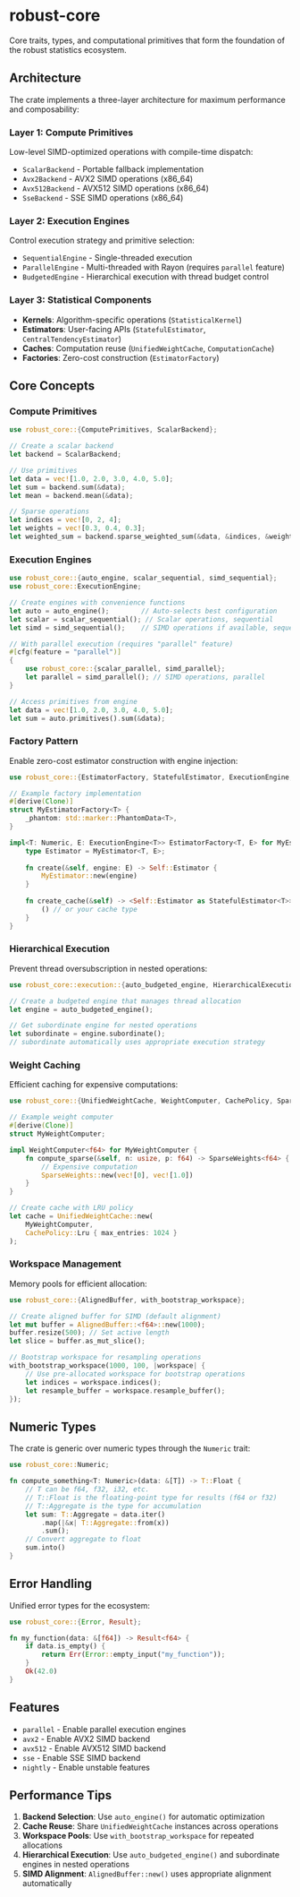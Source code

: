 # robust-core

Core traits, types, and computational primitives that form the foundation of the robust statistics ecosystem.

## Architecture

The crate implements a three-layer architecture for maximum performance and composability:

### Layer 1: Compute Primitives
Low-level SIMD-optimized operations with compile-time dispatch:
- `ScalarBackend` - Portable fallback implementation
- `Avx2Backend` - AVX2 SIMD operations (x86_64)
- `Avx512Backend` - AVX512 SIMD operations (x86_64)
- `SseBackend` - SSE SIMD operations (x86_64)

### Layer 2: Execution Engines
Control execution strategy and primitive selection:
- `SequentialEngine` - Single-threaded execution
- `ParallelEngine` - Multi-threaded with Rayon (requires `parallel` feature)
- `BudgetedEngine` - Hierarchical execution with thread budget control

### Layer 3: Statistical Components
- **Kernels**: Algorithm-specific operations (`StatisticalKernel`)
- **Estimators**: User-facing APIs (`StatefulEstimator`, `CentralTendencyEstimator`)
- **Caches**: Computation reuse (`UnifiedWeightCache`, `ComputationCache`)
- **Factories**: Zero-cost construction (`EstimatorFactory`)

## Core Concepts

### Compute Primitives

```rust
use robust_core::{ComputePrimitives, ScalarBackend};

// Create a scalar backend
let backend = ScalarBackend;

// Use primitives
let data = vec![1.0, 2.0, 3.0, 4.0, 5.0];
let sum = backend.sum(&data);
let mean = backend.mean(&data);

// Sparse operations
let indices = vec![0, 2, 4];
let weights = vec![0.3, 0.4, 0.3];
let weighted_sum = backend.sparse_weighted_sum(&data, &indices, &weights);
```

### Execution Engines

```rust
use robust_core::{auto_engine, scalar_sequential, simd_sequential};
use robust_core::ExecutionEngine;

// Create engines with convenience functions
let auto = auto_engine();        // Auto-selects best configuration
let scalar = scalar_sequential(); // Scalar operations, sequential
let simd = simd_sequential();    // SIMD operations if available, sequential

// With parallel execution (requires "parallel" feature)
#[cfg(feature = "parallel")]
{
    use robust_core::{scalar_parallel, simd_parallel};
    let parallel = simd_parallel(); // SIMD operations, parallel
}

// Access primitives from engine
let data = vec![1.0, 2.0, 3.0, 4.0, 5.0];
let sum = auto.primitives().sum(&data);
```

### Factory Pattern

Enable zero-cost estimator construction with engine injection:

```rust
use robust_core::{EstimatorFactory, StatefulEstimator, ExecutionEngine, Numeric};

// Example factory implementation
#[derive(Clone)]
struct MyEstimatorFactory<T> {
    _phantom: std::marker::PhantomData<T>,
}

impl<T: Numeric, E: ExecutionEngine<T>> EstimatorFactory<T, E> for MyEstimatorFactory<T> {
    type Estimator = MyEstimator<T, E>;
    
    fn create(&self, engine: E) -> Self::Estimator {
        MyEstimator::new(engine)
    }
    
    fn create_cache(&self) -> <Self::Estimator as StatefulEstimator<T>>::State {
        () // or your cache type
    }
}
```

### Hierarchical Execution

Prevent thread oversubscription in nested operations:

```rust
use robust_core::execution::{auto_budgeted_engine, HierarchicalExecution};

// Create a budgeted engine that manages thread allocation
let engine = auto_budgeted_engine();

// Get subordinate engine for nested operations
let subordinate = engine.subordinate();
// subordinate automatically uses appropriate execution strategy
```

### Weight Caching

Efficient caching for expensive computations:

```rust
use robust_core::{UnifiedWeightCache, WeightComputer, CachePolicy, SparseWeights};

// Example weight computer
#[derive(Clone)]
struct MyWeightComputer;

impl WeightComputer<f64> for MyWeightComputer {
    fn compute_sparse(&self, n: usize, p: f64) -> SparseWeights<f64> {
        // Expensive computation
        SparseWeights::new(vec![0], vec![1.0])
    }
}

// Create cache with LRU policy
let cache = UnifiedWeightCache::new(
    MyWeightComputer,
    CachePolicy::Lru { max_entries: 1024 }
);
```

### Workspace Management

Memory pools for efficient allocation:

```rust
use robust_core::{AlignedBuffer, with_bootstrap_workspace};

// Create aligned buffer for SIMD (default alignment)
let mut buffer = AlignedBuffer::<f64>::new(1000);
buffer.resize(500); // Set active length
let slice = buffer.as_mut_slice();

// Bootstrap workspace for resampling operations
with_bootstrap_workspace(1000, 100, |workspace| {
    // Use pre-allocated workspace for bootstrap operations
    let indices = workspace.indices();
    let resample_buffer = workspace.resample_buffer();
});
```

## Numeric Types

The crate is generic over numeric types through the `Numeric` trait:

```rust
use robust_core::Numeric;

fn compute_something<T: Numeric>(data: &[T]) -> T::Float {
    // T can be f64, f32, i32, etc.
    // T::Float is the floating-point type for results (f64 or f32)
    // T::Aggregate is the type for accumulation
    let sum: T::Aggregate = data.iter()
        .map(|&x| T::Aggregate::from(x))
        .sum();
    // Convert aggregate to float
    sum.into()
}
```

## Error Handling

Unified error types for the ecosystem:

```rust
use robust_core::{Error, Result};

fn my_function(data: &[f64]) -> Result<f64> {
    if data.is_empty() {
        return Err(Error::empty_input("my_function"));
    }
    Ok(42.0)
}
```

## Features

- `parallel` - Enable parallel execution engines
- `avx2` - Enable AVX2 SIMD backend
- `avx512` - Enable AVX512 SIMD backend 
- `sse` - Enable SSE SIMD backend
- `nightly` - Enable unstable features

## Performance Tips

1. **Backend Selection**: Use `auto_engine()` for automatic optimization
2. **Cache Reuse**: Share `UnifiedWeightCache` instances across operations
3. **Workspace Pools**: Use `with_bootstrap_workspace` for repeated allocations
4. **Hierarchical Execution**: Use `auto_budgeted_engine()` and subordinate engines in nested operations
5. **SIMD Alignment**: `AlignedBuffer::new()` uses appropriate alignment automatically